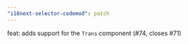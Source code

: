 ```yaml
---
"i18next-selector-codemod": patch
---
```


feat: adds support for the `Trans` component (#74, closes #71)
